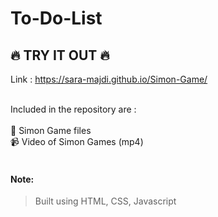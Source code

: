 # To-Do-List

##  :fire: TRY IT OUT :fire:
Link : https://sara-majdi.github.io/Simon-Game/
</br>
</br>

Included in the repository are :
</br>
</br>
📁 Simon Game files
</br>
📹 Video of Simon Games (mp4)
</br>
</br>
#### Note:
> Built using HTML, CSS, Javascript
